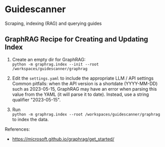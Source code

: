 # Guidescanner
Scraping, indexing (RAG) and querying guides

## GraphRAG Recipe for Creating and Updating Index
1. Create an empty dir for GraphRAG: <br>
```python -m graphrag.index --init --root /workspaces/guidescanner/graphrag```

2. Edit the ```settings.yaml``` to include the appropriate LLM / API settings <br>
Common pitfalls: when the API version is a shortdate (YYYY-MM-DD) such as 2023-05-15, GraphRAG may have an error when parsing this value from the YAML (it will parse it to date). Instead, use a string qualifier "2023-05-15".

3. Run <br>
```python -m graphrag.index --root /workspaces/guidescanner/graphrag```<br>
to index the data.


References: 
* https://microsoft.github.io/graphrag/get_started/




